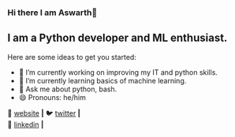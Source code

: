 ### Hi there I am Aswarth👋
## I am a Python developer and ML enthusiast. 

Here are some ideas to get you started:

- 🔭 I’m currently working on improving my IT and python skills.
- 🌱 I’m currently learning basics of machine learning.
- 💬 Ask me about python, bash.
- 😄 Pronouns: he/him


🏡 [website][website] **|** 
🐦 [twitter][twitter] **|**  
👔 [linkedin][linkedin] **|**


[website]: https://aswarth123.github.io/
[twitter]: https://twitter.com/Aswarthnarayan2
[linkedin]: https://www.linkedin.com/in/aswarth-narayana-c-v-62a0b0198/
